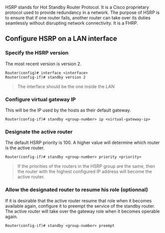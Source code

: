 HSRP stands for Hot Standby Router Protocol. It is a Cisco proprietary protocol used to provide redundancy in a network. The purpose of HSRP is to ensure that if one router fails, another router can take over its duties seamlessly without disrupting network connectivity. It is a FHRP.
## Configure HSRP on a LAN interface
### Specify the HSRP version
The most recent version is version 2.
```
Router(config)# interface <interface>
Router(config-if)# standby version 2
```
> The interface should be the one inside the LAN
### Configure virtual gateway IP
This will be the IP used by the hosts as their default gateway.
```
Router(config-if)# standby <group-number> ip <virtual-gateway-ip>
```
### Designate the active router
The default HSRP priority is 100. A higher value will determine which router is the active router.
```
Router(config-if)# standby <group-number> priority <priority>
```
> If the priorities of the routers in the HSRP group are the same, then the router with the highest configured IP address will become the active router.
### Allow the designated router to resume his role (optionnal)
If it is desirable that the active router resume that role when it becomes available again, configure it to preempt the service of the standby router. The active router will take over the gateway role when it becomes operable again.
```
Router(config-if)# standby <group-number> preempt
```